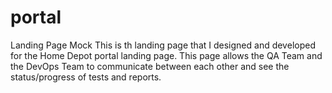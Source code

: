 # portal
Landing Page Mock
This is th landing page that I designed and developed for the Home Depot portal landing page. This page allows the QA Team and the DevOps Team to communicate between each other and see the status/progress of tests and reports.
